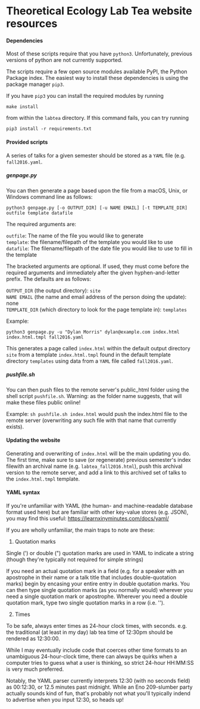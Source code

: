 # Theoretical Ecology Lab Tea website resources

#### Dependencies

Most of these scripts require that you have ``python3``. Unfortunately, previous versions of python are not currently supported.

The scripts require a few open source modules available PyPI, the Python Package index. The easiest way to install these dependencies is using the package manager ``pip3``.

If you have ``pip3`` you can install the required modules by running

    make install
    
from within the ``labtea`` directory. If this command fails, you can try running
    
    pip3 install -r requirements.txt


#### Provided scripts
A series of talks for a given semester should be stored as a ``YAML`` file (e.g. ``fall2016.yaml``.

##### genpage.py 
You can then generate a page based upon the file from a macOS, Unix, or Windows command line as follows:

``python3 genpage.py [-o OUTPUT_DIR] [-u NAME EMAIL] [-t TEMPLATE_DIR] outfile template datafile``

The required arguments are:

``outfile``: The name of the file you would like to generate <br>
``template``: the filename/filepath of the template you would like to use <br>
``datafile``: The filename/filepath of the date file you would like to use to fill in the template <br>

The bracketed arguments are optional. If used, they must come before the required arguments and immediately after the given hyphen-and-letter prefix. The defaults are as follows:

``OUTPUT_DIR`` (the output directory): ``site`` <br>
``NAME EMAIL`` (the name and email address of the person doing the update): none <br>
``TEMPLATE_DIR`` (which directory to look for the page template in): ``templates`` <br>

Example:

``python3 genpage.py -u "Dylan Morris" dylan@example.com index.html index.html.tmpl fall2016.yaml``

This generates a page called ``index.html`` within the default output directory ``site`` from a template ``index.html.tmpl`` found in the default template directory ``templates`` using data from a ``YAML`` file called ``fall2016.yaml``.

##### pushfile.sh
You can then push files to the remote server's public_html folder using the shell script ``pushfile.sh``. Warning: as the folder name suggests, that will make these files public online!

Example:
``sh pushfile.sh index.html`` would push the index.html file to the remote server (overwriting any such file with that name that currently exists). 

#### Updating the website
Generating and overwriting of ``index.html`` will be the main updating you do. The first time, make sure to save (or regenerate) previous semester's index filewith an archival name (e.g. ``labtea_fall2016.html``), push this archival version to the remote server, and add a link to this archived set of talks to the ``index.html.tmpl`` template.


#### YAML syntax

If you're unfamiliar with YAML (the human- and machine-readable database format used here) but are familiar with other key-value stores (e.g. JSON), you may find this useful: https://learnxinyminutes.com/docs/yaml/

If you are wholly unfamiliar, the main traps to note are these:

1) Quotation marks

Single (') or double (") quotation marks are used in YAML to indicate a string (though they're typically not required for simple strings)

If you need an actual quotation mark in a field (e.g. for a speaker with an apostrophe in their name or a talk title that includes double-quotation marks) begin by encasing your entire entry in double quotation marks. You can then type single quotation marks (as you normally would) wherever you need a single quotation mark or apostrophe. Wherever you need a double quotation mark, type two single quotation marks in a row (i.e. '').

2) Times

To be safe, always enter times as 24-hour clock times, with seconds. e.g. the traditional (at least in my day) lab tea time of 12:30pm should be rendered as 12:30:00.

While I may eventually include code that coerces other time formats to an unambiguous 24-hour-clock time, there can always be quirks when a computer tries to guess what a user is thinking, so strict 24-hour HH:MM:SS is very much preferred.

Notably, the YAML parser currently interprets 12:30 (with no seconds field) as 00:12:30, or 12.5 minutes past midnight. While an Eno 209-slumber party actually sounds kind of fun, that's probably not what you'll typically indend to advertise when you input 12:30, so heads up!
